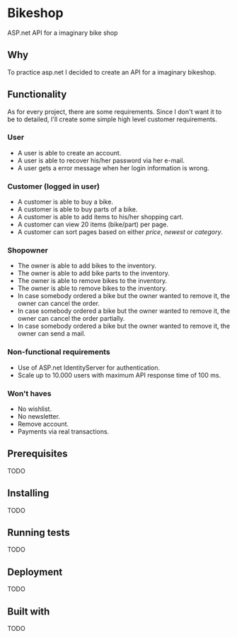 # Bikeshop
ASP.net API for a imaginary bike shop

## Why
To practice asp.net I decided to create an API for a imaginary bikeshop.

## Functionality
As for every project, there are some requirements. Since I don't want it to be to detailed, I'll create some simple high level customer requirements.

### User
- A user is able to create an account.
- A user is able to recover his/her password via her e-mail.
- A user gets a error message when her login information is wrong. 


### Customer (logged in user)
- A customer is able to buy a bike.
- A customer is able to buy parts of a bike.
- A customer is able to add items to his/her shopping cart.
- A customer can view 20 items (bike/part) per page. 
- A customer can sort pages based on either *price*, *newest* or *category*.


### Shopowner
- The owner is able to add bikes to the inventory.
- The owner is able to add bike parts to the inventory.
- The owner is able to remove bikes to the inventory.
- The owner is able to remove bikes to the inventory.
- In case somebody ordered a bike but the owner wanted to remove it, the owner can cancel the order.
- In case somebody ordered a bike but the owner wanted to remove it, the owner can cancel the order partially.
- In case somebody ordered a bike but the owner wanted to remove it, the owner can send a mail.


### Non-functional requirements
- Use of ASP.net IdentityServer for authentication.
- Scale up to 10.000 users with maximum API response time of 100 ms.

### Won't haves
- No wishlist.
- No newsletter.
- Remove account.
- Payments via real transactions.

## Prerequisites
TODO 

## Installing
TODO

## Running tests
TODO

## Deployment
TODO

## Built with
TODO